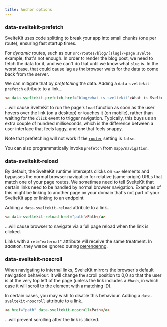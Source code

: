 ```yaml
---
title: Anchor options
---
```


### data-sveltekit-prefetch

SvelteKit uses code splitting to break your app into small chunks (one per route), ensuring fast startup times.

For _dynamic_ routes, such as our `src/routes/blog/[slug]/+page.svelte` example, that's not enough. In order to render the blog post, we need to fetch the data for it, and we can't do that until we know what `slug` is. In the worst case, that could cause lag as the browser waits for the data to come back from the server.

We can mitigate that by _prefetching_ the data. Adding a `data-sveltekit-prefetch` attribute to a link...

```html
<a data-sveltekit-prefetch href="blog/what-is-sveltekit">What is SvelteKit?</a>
```

...will cause SvelteKit to run the page's `load` function as soon as the user hovers over the link (on a desktop) or touches it (on mobile), rather than waiting for the `click` event to trigger navigation. Typically, this buys us an extra couple of hundred milliseconds, which is the difference between a user interface that feels laggy, and one that feels snappy.

Note that prefetching will not work if the [`router`](/docs/page-options#router) setting is `false`.

You can also programmatically invoke `prefetch` from `$app/navigation`.

### data-sveltekit-reload

By default, the SvelteKit runtime intercepts clicks on `<a>` elements and bypasses the normal browser navigation for relative (same-origin) URLs that match one of your page routes. We sometimes need to tell SvelteKit that certain links need to be handled by normal browser navigation. Examples of this might be linking to another page on your domain that's not part of your SvelteKit app or linking to an endpoint.

Adding a `data-sveltekit-reload` attribute to a link...

```html
<a data-sveltekit-reload href="path">Path</a>
```

...will cause browser to navigate via a full page reload when the link is clicked.

Links with a `rel="external"` attribute will receive the same treatment. In addition, they will be ignored during [prerendering](https://kit.svelte.dev/docs/page-options#prerender).

### data-sveltekit-noscroll

When navigating to internal links, SvelteKit mirrors the browser's default navigation behaviour: it will change the scroll position to 0,0 so that the user is at the very top left of the page (unless the link includes a `#hash`, in which case it will scroll to the element with a matching ID).

In certain cases, you may wish to disable this behaviour. Adding a `data-sveltekit-noscroll` attribute to a link...

```html
<a href="path" data-sveltekit-noscroll>Path</a>
```

...will prevent scrolling after the link is clicked.

